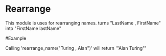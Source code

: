 Rearrange
=========

This module is uses for rearranging names.
turns "LastName , FirstName" into "FirstName lastName"

#Example

Calling 'rearrange_name("Turing , Alan")' will return '"Alan Turing"'
